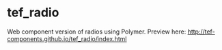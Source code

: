 # tef_radio
Web component version of radios using Polymer. Preview here: http://tef-components.github.io/tef_radio/index.html


